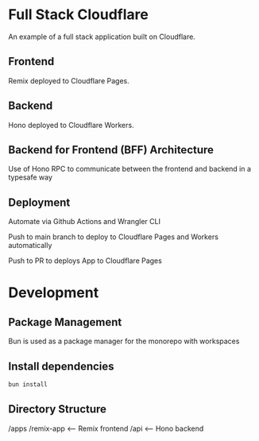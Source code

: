 # Full Stack Cloudflare

An example of a full stack application built on Cloudflare.

## Frontend

Remix deployed to Cloudflare Pages.

## Backend

Hono deployed to Cloudflare Workers.

## Backend for Frontend (BFF) Architecture

Use of Hono RPC to communicate between the frontend and backend in a typesafe way

## Deployment

Automate via Github Actions and Wrangler CLI

Push to main branch to deploy to Cloudflare Pages and Workers automatically

Push to PR to deploys App to Cloudflare Pages

# Development

## Package Management

Bun is used as a package manager for the monorepo with workspaces

## Install dependencies

```bash
bun install
```

## Directory Structure

/apps
/remix-app <-- Remix frontend
/api <-- Hono backend
